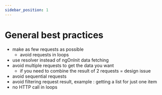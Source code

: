 ```yaml
---
sidebar_position: 1
---
```

# General best practices

- make as few requests as possible
    - avoid requests in loops
- use resolver instead of ngOnInit data fetching
- avoid multiple requests to get the data you want
    - if you need to combine the result of 2 requests = design issue
- avoid sequential requests
- avoid filtering request result, example : getting a list for just one item
- no HTTP call in loops